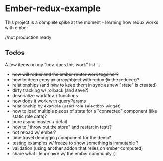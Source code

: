 # Ember-redux-example

This project is a complete spike at the moment - learning how redux works with ember

//not production ready

## Todos

A few items on my "how does this work" list ...

* ~~how will redux and the ember router work together?~~
* ~~how to deep copy an array/object with redux (in the reducer)?~~
* relationships (and how to keep them in sync as new "state" is created)
* dirty tracking w/ rollback (and save?)
* deserialize workflow / functions
* how does it work with queryParams
* relationship by example (user/ role selectbox widget)
* how to load multiple pieces of state for a "connected" component (like static role data)?
* pure async master + detail
* how to "throw out the store" and restart in tests?
* hot reload w/ ember?
* time travel debugging component for the demo?
* testing examples w/ freeze to show something is immutable ?
* validation (using another addon that relies on ember computed)
* share what I learn here w/ the ember community :)
